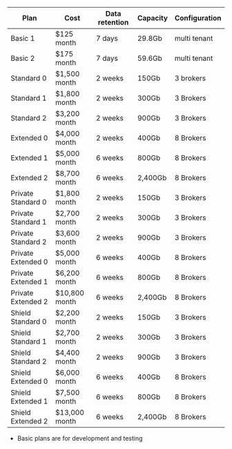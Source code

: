 | **Plan**           | **Cost**      | **Data retention** | **Capacity** | **Configuration** |
| ------------------ | ------------- | ------------------ | ------------ | ----------------- |
| Basic 1            | $125 month    | 7 days             | 29.8Gb       | multi tenant      |
| Basic 2            | $175 month    | 7 days             | 59.6Gb       | multi tenant      |
| Standard 0         | $1,500 month  | 2 weeks            | 150Gb        | 3 brokers         |
| Standard 1         | $1,800 month  | 2 weeks            | 300Gb        | 3 Brokers         |
| Standard 2         | $3,200 month  | 2 weeks            | 900Gb        | 3 Brokers         |
| Extended 0         | $4,000 month  | 2 weeks            | 400Gb        | 8 Brokers         |
| Extended 1         | $5,000 month  | 6 weeks            | 800Gb        | 8 Brokers         |
| Extended 2         | $8,700 month  | 6 weeks            | 2,400Gb      | 8 Brokers         |
| Private Standard 0 | $1,800 month  | 2 weeks            | 150Gb        | 3 Brokers         |
| Private Standard 1 | $2,700 month  | 2 weeks            | 300Gb        | 3 Brokers         |
| Private Standard 2 | $3,600 month  | 2 weeks            | 900Gb        | 3 Brokers         |
| Private Extended 0 | $5,000 month  | 6 weeks            | 400Gb        | 8 Brokers         |
| Private Extended 1 | $6,200 month  | 6 weeks            | 800Gb        | 8 Brokers         |
| Private Extended 2 | $10,800 month | 6 weeks            | 2,400Gb      | 8 Brokers         |
| Shield Standard 0  | $2,200 month  | 2 weeks            | 150Gb        | 3 Brokers         |
| Shield Standard 1  | $2,700 month  | 2 weeks            | 300Gb        | 3 Brokers         |
| Shield Standard 2  | $4,400 month  | 2 weeks            | 900Gb        | 3 Brokers         |
| Shield Extended 0  | $6,000 month  | 6 weeks            | 400Gb        | 8 Brokers         |
| Shield Extended 1  | $7,500 month  | 6 weeks            | 800Gb        | 8 Brokers         |
| Shield Extended 2  | $13,000 month | 6 weeks            | 2,400Gb      | 8 Brokers         |

- Basic plans are for development and testing
